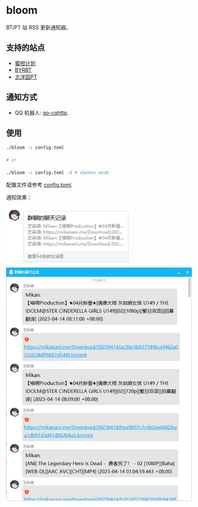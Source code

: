 # bloom

BT/PT 站 RSS 更新通知器。

## 支持的站点

- [蜜柑计划](https://mikanani.me/)
- [BYRBT](https://byr.pt/)
- [北洋园PT](https://tjupt.org/)

## 通知方式

- QQ 机器人: [go-cqhttp](https://github.com/Mrs4s/go-cqhttp).

## 使用

```bash
./bloom -c config.toml

# or

./bloom -c config.toml -d # daemon mode
```

配置文件请参考 [config.toml](examples/config.toml).

通知效果：

![1](./docs/pic1.png)
![2](./docs/pic2.png)